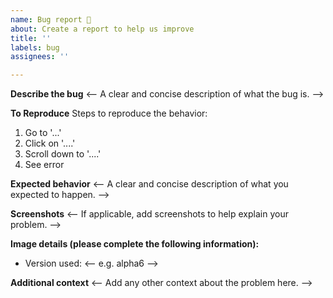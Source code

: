 ```yaml
---
name: Bug report 🐞
about: Create a report to help us improve
title: ''
labels: bug
assignees: ''

---
```

**Describe the bug**
<-- A clear and concise description of what the bug is. -->

**To Reproduce**
Steps to reproduce the behavior:
1. Go to '...'
2. Click on '....'
3. Scroll down to '....'
4. See error

**Expected behavior**
<-- A clear and concise description of what you expected to happen. -->

**Screenshots**
<-- If applicable, add screenshots to help explain your problem. -->

**Image details (please complete the following information):**
- Version used: <-- e.g. alpha6 -->

**Additional context**
<-- Add any other context about the problem here. -->
